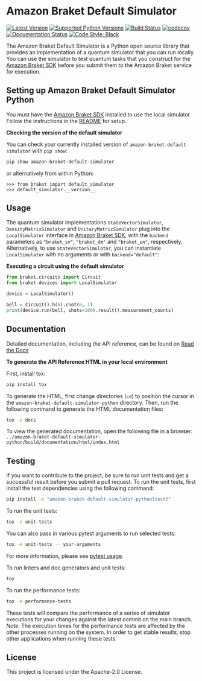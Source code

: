 # Amazon Braket Default Simulator

[![Latest Version](https://img.shields.io/pypi/v/amazon-braket-default-simulator.svg)](https://pypi.python.org/pypi/amazon-braket-default-simulator)
[![Supported Python Versions](https://img.shields.io/pypi/pyversions/amazon-braket-default-simulator.svg)](https://pypi.python.org/pypi/amazon-braket-default-simulator)
[![Build Status](https://img.shields.io/github/workflow/status/aws/amazon-braket-default-simulator-python/Python%20package/main?logo=github)](https://github.com/aws/amazon-braket-default-simulator-python/actions?query=workflow%3A%22Python+package%22)
[![codecov](https://codecov.io/gh/aws/amazon-braket-default-simulator-python/branch/main/graph/badge.svg?token=FZEG1AQU3S)](https://codecov.io/gh/aws/amazon-braket-default-simulator-python)
[![Documentation Status](https://img.shields.io/readthedocs/amazon-braket-default-simulator-python.svg?logo=read-the-docs)](https://amazon-braket-default-simulator-python.readthedocs.io/en/latest/?badge=latest)
[![Code Style: Black](https://img.shields.io/badge/code_style-black-000000.svg)](https://github.com/psf/black)

The Amazon Braket Default Simulator is a Python open source library that provides an implementation of a quantum simulator 
that you can run locally. You can use the simulator to test quantum tasks that you construct for the [Amazon Braket SDK](https://github.com/aws/amazon-braket-sdk-python)
before you submit them to the Amazon Braket service for execution.

## Setting up Amazon Braket Default Simulator Python
You must have the [Amazon Braket SDK](https://github.com/aws/amazon-braket-sdk-python) installed to use the local simulator.
Follow the instructions in the [README](https://github.com/aws/amazon-braket-sdk-python/blob/main/README.md) for setup.

**Checking the version of the default simulator**

You can check your currently installed version of `amazon-braket-default-simulator` with `pip show`:

```bash
pip show amazon-braket-default-simulator
```

or alternatively from within Python:

```
>>> from braket import default_simulator
>>> default_simulator.__version__
```

## Usage
The quantum simulator implementations `StateVectorSimulator`, `DensityMatrixSimulator` and `UnitaryMatrixSimulator`
plug into the `LocalSimulator` interface in  [Amazon Braket SDK](https://github.com/aws/amazon-braket-sdk-python),
with the `backend` parameters as `"braket_sv"`, `"braket_dm"` and `"braket_un"`, respectively.
Alternatively, to use `StateVectorSimulator`, you can instantiate `LocalSimulator` with no arguments or with `backend="default"`: 

**Executing a circuit using the default simulator**
```python
from braket.circuits import Circuit
from braket.devices import LocalSimulator

device = LocalSimulator()

bell = Circuit().h(0).cnot(0, 1)
print(device.run(bell, shots=100).result().measurement_counts)
```

## Documentation

Detailed documentation, including the API reference, can be found on [Read the Docs](https://amazon-braket-default-simulator-python.readthedocs.io/en/latest/)

**To generate the API Reference HTML in your local environment**

First, install tox:

```bash
pip install tox
```

To generate the HTML, first change directories (`cd`) to position the cursor in the `amazon-braket-default-simulator-python` directory. Then, run the following command to generate the HTML documentation files:

```bash
tox -e docs
```

To view the generated documentation, open the following file in a browser:
`../amazon-braket-default-simulator-python/build/documentation/html/index.html`

## Testing

If you want to contribute to the project, be sure to run unit tests and get a successful result 
before you submit a pull request. To run the unit tests, first install the test dependencies using the following command:

```bash
pip install -e "amazon-braket-default-simulator-python[test]"
```

To run the unit tests:

```bash
tox -e unit-tests
```

You can also pass in various pytest arguments to run selected tests:

```bash
tox -e unit-tests -- your-arguments
```

For more information, please see [pytest usage](https://docs.pytest.org/en/stable/usage.html).

To run linters and doc generators and unit tests:

```bash
tox
```

To run the performance tests:

```bash
tox -e performance-tests
```

These tests will compare the performance of a series of simulator executions for your changes against the latest commit on the main branch.
*Note*: The execution times for the performance tests are affected by the other processes running on the system.
In order to get stable results, stop other applications when running these tests.

## License

This project is licensed under the Apache-2.0 License.

